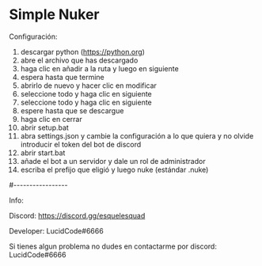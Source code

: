 # Simple Nuker

Configuración:

1. descargar python (https://python.org)
2. abre el archivo que has descargado
3. haga clic en añadir a la ruta y luego en siguiente
4. espera hasta que termine
5. abrirlo de nuevo y hacer clic en modificar
6. seleccione todo y haga clic en siguiente
7. seleccione todo y haga clic en siguiente
8. espere hasta que se descargue
9. haga clic en cerrar
10. abrir setup.bat
11. abra settings.json y cambie la configuración a lo que quiera y no olvide introducir el token del bot de discord
12. abrir start.bat
13. añade el bot a un servidor y dale un rol de administrador
14. escriba el prefijo que eligió y luego nuke (estándar .nuke)

#-----------------

Info:

Discord: https://discord.gg/esquelesquad

Developer: LucidCode#6666

Si tienes algun problema no dudes en contactarme por discord: LucidCode#6666
